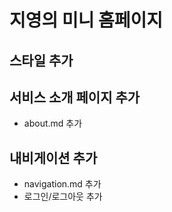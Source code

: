 # 지영의 미니 홈페이지

## 스타일 추가

## 서비스 소개 페이지 추가
- about.md 추가

## 내비게이션 추가
 - navigation.md 추가
 - 로그인/로그아웃 추가
